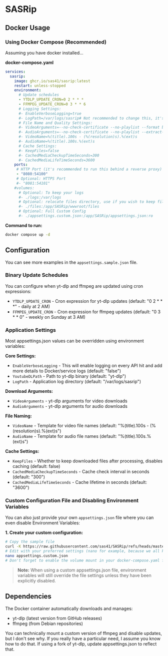 # SASRip

## Docker Usage

### Using Docker Compose (Recommended)

Assuming you have docker installed...

**docker-compose.yaml**
```yaml
services:
  sasrip:
    image: ghcr.io/sas41/sasrip:latest
    restart: unless-stopped
    environment:
      # Update schedules
      - YTDLP_UPDATE_CRON=0 2 * * *
      - FFMPEG_UPDATE_CRON=0 3 * * 6
      # Logging Settings:
      #- EnableVerboseLogging=true
      #- LogPath=/var/logs/sasrip# Not recommended to change this, it's mostly for debugging
      # File Name and Quality Settings:
      #- VideoArguments=--no-check-certificate --no-playlist --format bestvideo[ext=webm]+bestaudio[ext=webm]/bestvideo[ext=mp4]+bestaudio[ext=m4a]/best[ext=webm]/best[ext=mp4]/bestvideo+bestaudio/best
      #- AudioArguments=--no-check-certificate --no-playlist --extract-audio --audio-format mp3
      #- VideoName=%(title).100s - (%(resolution)s).%(ext)s
      #- AudioName=%(title).100s.%(ext)s
      # Cache Settings:
      #- KeepFiles=false
      #- CachedMediaCheckupTimeSeconds=300
      #- CachedMediaLifeTimeSeconds=3600
    ports:
     # HTTP Port (it's recommended to run this behind a reverse proxy)
     - "8080:54100"
     # Optional: HTTPS Port
     #- "8081:54101"
    #volumes:
      # Optional: To keep your logs
      #- ./logs:/var/logs
      # Optional: relocate files directory, use if you wish to keep files or a different drive
      #- ./files:/app/SASRip/wwwroot/files
      # Optional: Full Custom Config
      #- ./appsettings.custom.json:/app/SASRip/appsettings.json:ro
```

**Command to run:**
```bash
docker compose up -d
```

## Configuration

You can see more examples in the `appsettings.sample.json` file.

### Binary Update Schedules

You can configure when yt-dlp and ffmpeg are updated using cron expressions:

- `YTDLP_UPDATE_CRON` - Cron expression for yt-dlp updates (default: "0 2 * * *" - daily at 2 AM)
- `FFMPEG_UPDATE_CRON` - Cron expression for ffmpeg updates (default: "0 3 * * 0" - weekly on Sunday at 3 AM)

### Application Settings

Most appsettings.json values can be overridden using environment variables:

**Core Settings:**
- `EnableVerboseLogging` - This will enable logging on every API hit and add more details to Docker/service logs (default: "false")
- `YoutubeDLPath` - Path to yt-dlp binary (default: "yt-dlp")
- `LogPath` - Application log directory (default: "/var/logs/sasrip")

**Download Arguments:**
- `VideoArguments` - yt-dlp arguments for video downloads
- `AudioArguments` - yt-dlp arguments for audio downloads

**File Naming:**
- `VideoName` - Template for video file names (default: "%(title).100s - (%(resolution)s).%(ext)s")
- `AudioName` - Template for audio file names (default: "%(title).100s.%(ext)s")

**Cache Settings:**
- `KeepFiles` - Whether to keep downloaded files after processing, disables caching (default: false)
- `CachedMediaCheckupTimeSeconds` - Cache check interval in seconds (default: "300")
- `CachedMediaLifeTimeSeconds` - Cache lifetime in seconds (default: "3600")

### Custom Configuration File and Disabling Environment Variables

You can also just provide your own `appsettings.json` file where you can even disable Environment Variables:

**1. Create your custom configuration:**
```bash
# Copy the sample file
curl -K https://raw.githubusercontent.com/sas41/SASRip/refs/heads/master/appsettings.sample.json -o appsettings.custom.json
# Edit with your preferred settings (nano for example, because we all know you can't quit vim)
nano appsettings.custom.json
# Don't forget to enable the volume mount in your docker-compose.yaml file!
```
> **Note:** When using a custom appsettings.json file, environment variables will still override the file settings unless they have been explicitly disabled.

## Dependencies

The Docker container automatically downloads and manages:
- yt-dlp (latest version from GitHub releases)
- ffmpeg (from Debian repositories)

You can technically mount a custom version of ffmpeg and disable updates, but I don't see why. If you really have a particular need, I assume you know how to do that.
If using a fork of yt-dlp, update appsettings.json to reflect that.
